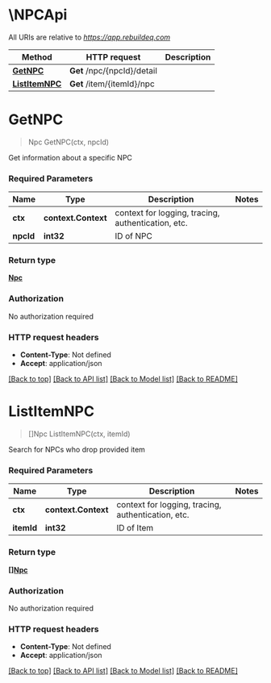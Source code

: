 # \NPCApi

All URIs are relative to *https://app.rebuildeq.com*

Method | HTTP request | Description
------------- | ------------- | -------------
[**GetNPC**](NPCApi.md#GetNPC) | **Get** /npc/{npcId}/detail | 
[**ListItemNPC**](NPCApi.md#ListItemNPC) | **Get** /item/{itemId}/npc | 


# **GetNPC**
> Npc GetNPC(ctx, npcId)


Get information about a specific NPC

### Required Parameters

Name | Type | Description  | Notes
------------- | ------------- | ------------- | -------------
 **ctx** | **context.Context** | context for logging, tracing, authentication, etc.
  **npcId** | **int32**| ID of NPC | 

### Return type

[**Npc**](NPC.md)

### Authorization

No authorization required

### HTTP request headers

 - **Content-Type**: Not defined
 - **Accept**: application/json

[[Back to top]](#) [[Back to API list]](../README.md#documentation-for-api-endpoints) [[Back to Model list]](../README.md#documentation-for-models) [[Back to README]](../README.md)

# **ListItemNPC**
> []Npc ListItemNPC(ctx, itemId)


Search for NPCs who drop provided item

### Required Parameters

Name | Type | Description  | Notes
------------- | ------------- | ------------- | -------------
 **ctx** | **context.Context** | context for logging, tracing, authentication, etc.
  **itemId** | **int32**| ID of Item | 

### Return type

[**[]Npc**](NPC.md)

### Authorization

No authorization required

### HTTP request headers

 - **Content-Type**: Not defined
 - **Accept**: application/json

[[Back to top]](#) [[Back to API list]](../README.md#documentation-for-api-endpoints) [[Back to Model list]](../README.md#documentation-for-models) [[Back to README]](../README.md)

